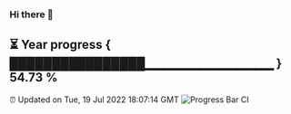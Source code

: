 ### Hi there 👋
⏳ Year progress { ████████████████▁▁▁▁▁▁▁▁▁▁▁▁▁▁ } 54.73 %
---
⏰ Updated on Tue, 19 Jul 2022 18:07:14 GMT
![Progress Bar CI](https://github.com/Moyi321/Moyi321/workflows/Progress%20Bar%20CI/badge.svg)

